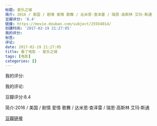 ```yaml
---
标题: 爱乐之城
简介: 2016 / 美国 / 剧情 爱情 歌舞 / 达米恩·查泽雷 / 瑞恩·高斯林 艾玛·斯通
豆瓣评分: '8.4'
链接: https://movie.douban.com/subject/25934014/
创建时间: '2017-02-19 21:27:05'
我的评分:
标签:
评论:
date: 2017-02-19 21:27:05
title: 看了电影 - 爱乐之城
tags: [电影]
categories: []
---
```


我的评分:

我的评论:

豆瓣评分:8.4

简介:2016 / 美国 / 剧情 爱情 歌舞 / 达米恩·查泽雷 / 瑞恩·高斯林 艾玛·斯通

[豆瓣链接](https://movie.douban.com/subject/25934014/)

